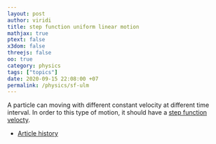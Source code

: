 ```yaml
---
layout: post
author: viridi
title: step function uniform linear motion
mathjax: true
ptext: false
x3dom: false
threejs: false
oo: true
category: physics
tags: ["topics"]
date: 2020-09-15 22:08:00 +07
permalink: /physics/sf-ulm
---
```

A particle can moving with different constant velocity at different time interval. In order to this type of motion, it should have a [step function velocty](step-function-velocity).

+ [Article history](https://github.com/butiran/butiran.github.io/commits/master/_posts/phys/2020-09-16-sf-ulm.md)
